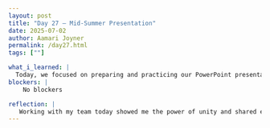 ```yaml
---
layout: post
title: "Day 27 – Mid-Summer Presentation"
date: 2025-07-02
author: Aamari Joyner
permalink: /day27.html
tags: [""]

what_i_learned: |
  Today, we focused on preparing and practicing our PowerPoint presentation for the mid-summer symposium. I learned the value of collarboration as our team came together to support one another and refine our work. We also had the opportunity to meet with Jason from the Morgan States library, who gave a helpful presentation on how to find and evaluate credible sources. His tips helped strengthen our research approach and made our project even more reliable. This preparation gave me more confidence in both our content and our teamwork.
blockers: |
    No blockers

reflection: |
   Working with my team today showed me the power of unity and shared effort, especially during high-pressure moments. Everyone contributed and encouraged each other, which made a big difference. Meeting with Jason reminded me that credible research is just as important as creative ideas. His insight gave us tools to make our presentation stronger and more professional. I feel excited and ready to share our work at the symposium tomorrow.
---
```

